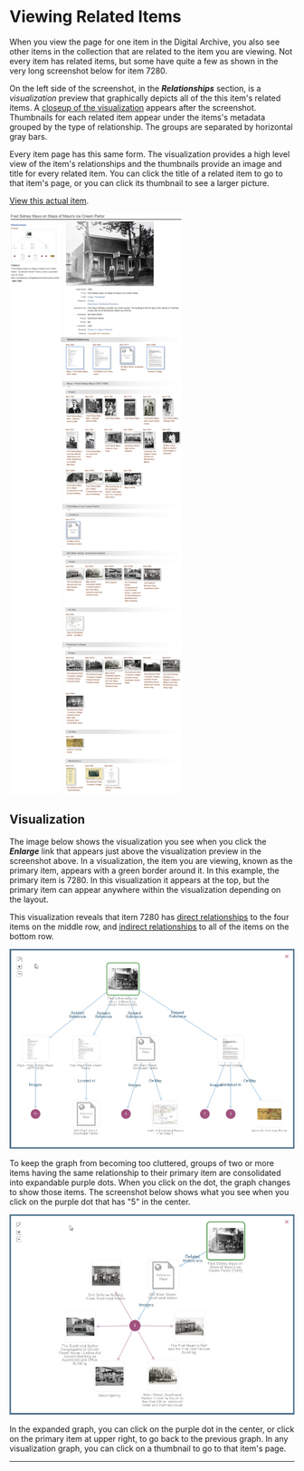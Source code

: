 # Viewing Related Items

When you view the page for one item in the Digital Archive, you also see other items in the
collection that are related to the item you are viewing. Not every item has related items,
but some have quite a few as shown in the very long screenshot below for item 7280.

On the left side of the screenshot, in the **_Relationships_** section, is a *visualization* preview that
graphically depicts all of the this item's related items. A
[closeup of the visualization](/user/viewing-related-items/#visualization) appears after the screenshot.
Thumbnails for each related item appear under the items's metadata grouped by the type of relationship.
The groups are separated by horizontal gray bars.

Every item page has this same form. The visualization provides a high level
view of the item's relationships and the thumbnails provide an image and title for every related item.
You can click the title of a related item to go to that item's page, or you can click its thumbnail to see
a larger picture.

[View this actual item](https://swhplibrary.net/digitalarchive/items/show/6458).

![Viewing relationships](viewing-related-items-2.jpg)

## Visualization

The image below shows the visualization you see when you click the **_Enlarge_** link that appears
just above the visualization preview in the screenshot above. In a visualization,
the item you are viewing, known as the primary item, appears with a green border around it.
In this example, the primary item is 7280. In this visualization it appears at the top, but 
the primary item can appear anywhere within the visualization depending on the layout.

This visualization reveals that item 7280 has
[direct relationships](/relationships/kinds-of-relationships/#direct-relationships) to the four items on
the middle row, and [indirect relationships](/relationships/kinds-of-relationships/#indirect-relationships)
to all of the items on the bottom row.

![Relationships visualization](viewing-related-items-1.jpg)

To keep the graph from becoming too cluttered, groups of two or more items having the same relationship
to their primary item are consolidated into expandable purple dots. When you click on the dot, the graph
changes to show those items. The screenshot below shows what you see when you click on the purple dot
that has "5" in the center.
 
![Relationships visualization expanded](viewing-related-items-3.jpg)

In the expanded graph, you can click on the purple dot in the center, or click on the primary item
at upper right, to go back to the previous graph. In any visualization graph, you can
click on a thumbnail to go to that item's page.

---
